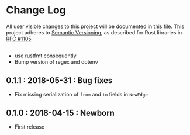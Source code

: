 # Change Log

All user visible changes to this project will be documented in this file.
This project adheres to [Semantic Versioning](http://semver.org/), as described
for Rust libraries in [RFC #1105](https://github.com/rust-lang/rfcs/blob/master/text/1105-api-evolution.md)

## <unreleased>

* use rustfmt consequently
* Bump version of regex and dotenv

## 0.1.1 : 2018-05-31 : Bug fixes

* Fix missing serialization of `from` and `to` fields in `NewEdge`  

## 0.1.0 : 2018-04-15 : Newborn

* First release
